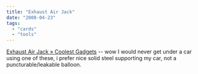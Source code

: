 ```yaml
---
title: "Exhaust Air Jack"
date: "2008-04-23"
tags: 
  - "cards"
  - "tools"
---
```


[Exhaust Air Jack » Coolest Gadgets](http://www.coolest-gadgets.com/20080422/exhaust-air-jack/) -- wow I would never get under a car using one of these, i prefer nice solid steel supporting my car, not a puncturable/leakable balloon.
